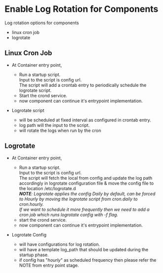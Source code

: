# Enable Log Rotation for Components

Log rotation options for components
  - linux cron job
  - logrotate

## Linux Cron Job
  - At Container entry point,
    - Run a startup script.\
    Input to the script is config url.\
    The script will add a crontab entry to periodically schedule the logrotate script.
    - Start the crond service.
    - now component can continue it's entrypoint implementation.

  - Logrotate script
    - will be scheduled at fixed interval as configured in crontab entry.
    - log path will the input to the script.
    - will rotate the logs when run by the cron

## Logrotate
  - At Container entry point,
    - Run a startup script.\
    Input to the script is config url.\
    The script will fetch the local from config and update the log path accordingly in logrotate configuration file
    & move the config file to the location /etc/logrotate.d  
    _**NOTE**: Logrotate applies the config Daily by default, can be forced to Hourly by moving the logrotate script from cron.daily to cron.hourly.\
    If we want to schedule it more frequently then we need to add a cron job which runs logrotate config with -f flag._
    - start the crond service.
    - now component can continue it's entrypoint implementation.

  - Logrotate Config
    - will have configurations for log rotation.
    - will have a template log_path that should be updated during the startup phase.
    - if config has "_hourly_" as scheduled frequency then please refer the NOTE from entry point stage.

